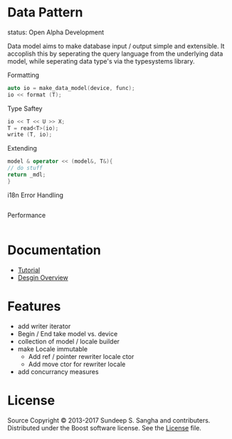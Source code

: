 Data Pattern
==========================================================================
status: Open Alpha Development

Data model aims to make database input / output simple and extensible. It
accoplish this by seperating the query language from the underlying data
model, while seperating data type's via the typesystems library.

Formatting
```c++
auto io = make_data_model(device, func);
io << format (T);
```

Type Saftey
```c++
io << T << U >> X;
T = read<T>(io);
write (T, io);
```

Extending
```c++
model & operator << (model&, T&){
// do stuff
return _mdl;
}
```

i18n
Error Handling
```c++

```

Performance
```c++

```


Documentation
==========================================================================
+ [Tutorial](doc/tutorial.md)
+ [Desgin Overview](doc/proposal.md)

Features
==========================================================================
+ add writer iterator
+ Begin / End take model vs. device
+ collection of model / locale builder
+ make Locale immutable
  + Add ref / pointer rewriter locale ctor
  + Add move ctor for rewriter locale
+ add concurrancy measures

License
==========================================================================
Source Copyright © 2013-2017 Sundeep S. Sangha and contributers.
Distributed under the Boost software license. See the
[License](./License_1_0.txt) file.
